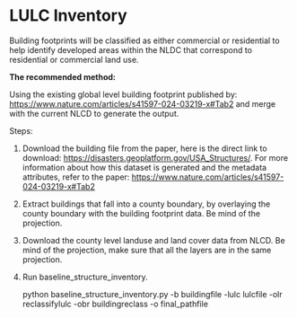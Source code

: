 # LULC Inventory


Building footprints will be classified as either commercial or residential to help identify developed areas within the NLDC that correspond to residential or commercial land use.

**The recommended method:**

Using the existing global level building footprint published by: https://www.nature.com/articles/s41597-024-03219-x#Tab2 and merge with the current NLCD to generate the output.

Steps: 

1. Download the building file from the paper, here is the direct link to download: https://disasters.geoplatform.gov/USA_Structures/. For more information about how this dataset is generated and the metadata attributes, refer to the paper: https://www.nature.com/articles/s41597-024-03219-x#Tab2
2. Extract buildings that fall into a county boundary, by overlaying the county boundary with the building footprint data. Be mind of the projection.
3. Download the county level landuse and land cover data from NLCD. Be mind of the projection, make sure that all the layers are in the same projection.
4. Run baseline_structure_inventory. 

 
    python baseline_structure_inventory.py -b buildingfile -lulc lulcfile -olr reclassifylulc -obr buildingreclass -o final_pathfile


